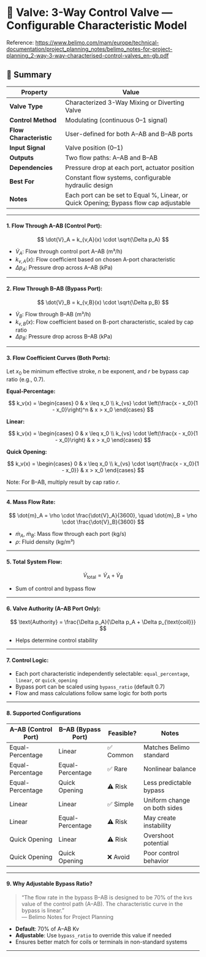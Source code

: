 # 📘 Valve: 3-Way Control Valve — Configurable Characteristic Model

Reference: https://www.belimo.com/mam/europe/technical-documentation/project_planning_notes/belimo_notes-for-project-planning_2-way-3-way-characterised-control-valves_en-gb.pdf

## 📌 Summary

| Property                   | Value                                                                |
|----------------------------|----------------------------------------------------------------------|
| **Valve Type**             | Characterized 3-Way Mixing or Diverting Valve                        |
| **Control Method**         | Modulating (continuous 0–1 signal)                                   |
| **Flow Characteristic**    | User-defined for both A–AB and B–AB ports                            |
| **Input Signal**           | Valve position (0–1)                                                 |
| **Outputs**                | Two flow paths: A–AB and B–AB                                        |
| **Dependencies**           | Pressure drop at each port, actuator position                        |
| **Best For**               | Constant flow systems, configurable hydraulic design                 |
| **Notes**                  | Each port can be set to Equal %, Linear, or Quick Opening; Bypass flow cap adjustable |

---

#### 1. Flow Through A–AB (Control Port):

$$
\dot{V}_A = k_{v,A}(x) \cdot \sqrt{\Delta p_A}
$$

- $\dot{V}_A$: Flow through control port A–AB (m³/h)  
- $k_{v,A}(x)$: Flow coefficient based on chosen A-port characteristic  
- $\Delta p_A$: Pressure drop across A–AB (kPa)

---

#### 2. Flow Through B–AB (Bypass Port):

$$
\dot{V}_B = k_{v,B}(x) \cdot \sqrt{\Delta p_B}
$$

- $\dot{V}_B$: Flow through B–AB (m³/h)  
- $k_{v,B}(x)$: Flow coefficient based on B-port characteristic, scaled by cap ratio  
- $\Delta p_B$: Pressure drop across B–AB (kPa)

---

#### 3. Flow Coefficient Curves (Both Ports):

Let $x_0$ be minimum effective stroke, $n$ be exponent, and $r$ be bypass cap ratio (e.g., 0.7).

**Equal-Percentage:**

$$
k_v(x) = 
\begin{cases}
0 & x \leq x_0 \\
k_{vs} \cdot \left(\frac{x - x_0}{1 - x_0}\right)^n & x > x_0
\end{cases}
$$

**Linear:**

$$
k_v(x) = 
\begin{cases}
0 & x \leq x_0 \\
k_{vs} \cdot \left(\frac{x - x_0}{1 - x_0}\right) & x > x_0
\end{cases}
$$

**Quick Opening:**

$$
k_v(x) = 
\begin{cases}
0 & x \leq x_0 \\
k_{vs} \cdot \sqrt{\frac{x - x_0}{1 - x_0}} & x > x_0
\end{cases}
$$

Note: For B–AB, multiply result by cap ratio $r$.

---

#### 4. Mass Flow Rate:

$$
\dot{m}_A = \rho \cdot \frac{\dot{V}_A}{3600}, \quad \dot{m}_B = \rho \cdot \frac{\dot{V}_B}{3600}
$$

- $\dot{m}_A$, $\dot{m}_B$: Mass flow through each port (kg/s)  
- $\rho$: Fluid density (kg/m³)

---

#### 5. Total System Flow:

$$
\dot{V}_{\text{total}} = \dot{V}_A + \dot{V}_B
$$

- Sum of control and bypass flow

---

#### 6. Valve Authority (A–AB Port Only):

$$
\text{Authority} = \frac{\Delta p_A}{\Delta p_A + \Delta p_{\text{coil}}}
$$

- Helps determine control stability

---

#### 7. Control Logic:

- Each port characteristic independently selectable: `equal_percentage`, `linear`, or `quick_opening`
- Bypass port can be scaled using `bypass_ratio` (default 0.7)
- Flow and mass calculations follow same logic for both ports

---

#### 8. Supported Configurations

| A–AB (Control Port)   | B–AB (Bypass Port)   | Feasible? | Notes |
|------------------------|------------------------|-----------|--------|
| Equal-Percentage       | Linear                 | ✅ Common | Matches Belimo standard |
| Equal-Percentage       | Equal-Percentage       | ✅ Rare   | Nonlinear balance |
| Equal-Percentage       | Quick Opening          | ⚠️ Risk | Less predictable bypass |
| Linear                 | Linear                 | ✅ Simple | Uniform change on both sides |
| Linear                 | Equal-Percentage       | ⚠️ Risk | May create instability |
| Quick Opening          | Linear                 | ⚠️ Risk | Overshoot potential |
| Quick Opening          | Quick Opening          | ❌ Avoid | Poor control behavior |

---

#### 9. Why Adjustable Bypass Ratio?

> “The flow rate in the bypass B–AB is designed to be 70% of the kvs value of the control path (A–AB). The characteristic curve in the bypass is linear.”  
> — Belimo Notes for Project Planning

- **Default**: 70% of A–AB Kv  
- **Adjustable**: Use `bypass_ratio` to override this value if needed  
- Ensures better match for coils or terminals in non-standard systems

---